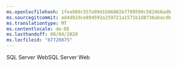 ```yaml
---
ms.openlocfilehash: 1fea909c557a99d1b86802b7789599c5824b6adb
ms.sourcegitcommit: ad4d92dce894592a259721a1571b1d8736abacdb
ms.translationtype: MT
ms.contentlocale: de-DE
ms.lasthandoff: 08/04/2020
ms.locfileid: "87720875"
---
```

<span data-ttu-id="410dd-101">SQL Server Web</span><span class="sxs-lookup"><span data-stu-id="410dd-101">SQL Server Web</span></span>
